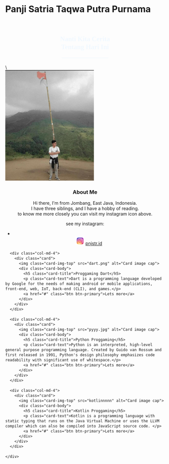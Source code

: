 <!--Header-->
<div class="cover" style="background-image: url(1img.webp);">
    <div class="masking"></div>
    <small class="credit"><a href=""></a></small>
    <div class="container h-100">
      <div class="row h-100 align-items-center">
        <div class="col-6 text-white">
        <br><h1>Panji Satria Taqwa Putra Purnama</h1><br>
        <body>
          <!-- link -->
          <link rel="preconnect" href="https://fonts.googleapis.com">
<link rel="preconnect" href="https://fonts.gstatic.com" crossorigin>
<link href="https://fonts.googleapis.com/css2?family=Smooch&display=swap" rel="stylesheet">
        <style type="text/css">
          h2{
            font-family: 'Smooch', cursive;
            size: 18px;
            color: aliceblue;
          }
        </style>
        <Center>
          <h2>Nanti Kita Cerita<br>
            Tentang Hari Ini<br>
          ______________ </h2>
          </Center>
        </body>
        </div>
        <!-- CSS -->\
        <link rel="stylesheet" href="style.css">
        <!-- CSS -->
        <link href="https://cdn.jsdelivr.net/npm/bootstrap@5.1.3/dist/css/bootstrap.min.css" rel="stylesheet" integrity="sha384-1BmE4kWBq78iYhFldvKuhfTAU6auU8tT94WrHftjDbrCEXSU1oBoqyl2QvZ6jIW3" crossorigin="anonymous">
        <!-- Bundle -->
        <script src="https://cdn.jsdelivr.net/npm/bootstrap@5.1.3/dist/js/bootstrap.bundle.min.js" integrity="sha384-ka7Sk0Gln4gmtz2MlQnikT1wXgYsOg+OMhuP+IlRH9sENBO0LRn5q+8nbTov4+1p" crossorigin="anonymous"></script>
        <div class="Jumbotron">
          <img src="WhatsApp Image 2022-03-28 at 21.02.23.jpeg" width="280px">
        </div>
      </div>
    </div>   
  </div>
  <Center>
    <h3>About Me</h3>
    Hi there, I'm from Jombang, East Java, Indonesia. 
    <br>
    I have three siblings, and I have a hobby of reading. 
    <br>
    to know me more closely you can visit my instagram icon above.<br>
    <p>see my instagram:</p>
    <nav aria-label="Page navigation example">
      <ul class="pagination justify-content-center">
        <li class="page-item disabled">
        </li>
          <img src="4.png" width="28px">
          <a href="https://instagram.com/pnjstr.id?utm_medium=copy_link" class="link-primary">pnjstr.id</a>
        </li>
      </ul>
    </nav>
  </Center>
  <!--Articles-->
  <div class="container pt-3">
    <div class="row">

      <div class="col-md-4">
        <div class="card">
          <img class="card-img-top" src="dart.png" alt="Card image cap">
          <div class="card-body">
            <h5 class="card-title">Proggaming Dart</h5>
            <p class="card-text">Dart is a programming language developed by Google for the needs of making android or mobile applications, front-end, web, IoT, back-end (CLI), and games.</p>
            <a href="#" class="btn btn-primary">Lets more</a>
          </div>
        </div>
      </div> 

      <div class="col-md-4">
        <div class="card">
          <img class="card-img-top" src="pyyy.jpg" alt="Card image cap">
          <div class="card-body">
            <h5 class="card-title">Python Proggaming</h5>
            <p class="card-text">Python is an interpreted, high-level general purpose programming language. Created by Guido van Rossum and first released in 1991, Python's design philosophy emphasizes code readability with significant use of whitespace.</p>
            <a href="#" class="btn btn-primary">Lets more</a>
          </div>
        </div>
      </div> 

      <div class="col-md-4">
        <div class="card">
          <img class="card-img-top" src="kotlinnnnn" alt="Card image cap">
          <div class="card-body">
            <h5 class="card-title">Kotlin Proggaming</h5>
            <p class="card-text">Kotlin is a programming language with static typing that runs on the Java Virtual Machine or uses the LLVM compiler which can also be compiled into JavaScript source code. </p>
            <a href="#" class="btn btn-primary">Lets more</a>
          </div>
        </div>
      </div> 

    </div>

  </div>

  <!--end articles-->

  <!--end header-->

